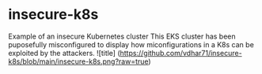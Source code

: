 # insecure-k8s
 Example of an insecure Kubernetes cluster
This EKS cluster has been puposefully misconfigured to display how miconfigurations in a K8s can be exploited by the attackers.
![title] (https://github.com/vdhar71/insecure-k8s/blob/main/insecure-k8s.png?raw=true)
